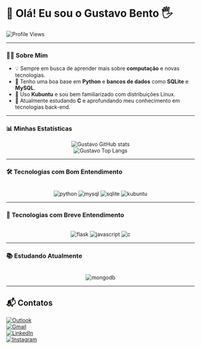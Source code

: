# 👋 Olá! Eu sou o **Gustavo Bento** 🖐️  

![Profile Views](https://komarev.com/ghpvc/?username=gustavo-bento-teles&color=green&style=flat-square)

---

### 🧑‍💻 **Sobre Mim**  
- 💡 Sempre em busca de aprender mais sobre **computação** e novas tecnologias.  
- 🐍 Tenho uma boa base em **Python** e **bancos de dados** como **SQLite** e **MySQL**.  
- 🐧 Uso **Kubuntu** e sou bem familiarizado com distribuições Linux.  
- 📘 Atualmente estudando **C** e aprofundando meu conhecimento em tecnologias back-end.  

---

### 📊 **Minhas Estatísticas**  
<div align="center">
     <img src="https://github-readme-stats.vercel.app/api?username=gustavo-bento-teles&show_icons=true&theme=gruvbox" alt="Gustavo GitHub stats">
</div>
<div align="center">
     <img src="https://github-readme-stats.vercel.app/api/top-langs/?username=gustavo-bento-teles&layout=compact&theme=gruvbox" alt="Gustavo Top Langs" />
</div>

---

### 🛠️ **Tecnologias com Bom Entendimento**  
<div align="center"><br/>
     <img alt="python" src="https://img.shields.io/badge/Python-3776AB?style=for-the-badge&logo=python&logoColor=white">
     <img alt="mysql" src="https://img.shields.io/badge/MySQL-00000F?style=for-the-badge&logo=mysql&logoColor=white">
     <img alt="sqlite" src="https://img.shields.io/badge/Sqlite-003B57?style=for-the-badge&logo=sqlite&logoColor=white">
     <img alt="kubuntu" src="https://img.shields.io/badge/KUbuntu-0079C1?style=for-the-badge&logo=kubuntu&logoColor=white">
</div>

---

### 🚀 **Tecnologias com Breve Entendimento**  
<div align="center"><br/>
     <img alt="flask" src="https://img.shields.io/badge/Flask-000000?style=for-the-badge&logo=flask&logoColor=white">
     <img alt="javascript" src="https://img.shields.io/badge/JavaScript-F7DF1E?style=for-the-badge&logo=javascript&logoColor=black">
     <img alt="c" src="https://img.shields.io/badge/C-00599C?style=for-the-badge&logo=c&logoColor=white">
</div>

---

### 📚 **Estudando Atualmente**  
<div align="center"><br/>
     <img alt="mongodb" src="https://img.shields.io/badge/MongoDB-4EA94B?style=for-the-badge&logo=mongodb&logoColor=white">
</div>

---

## 📬 **Contatos**  

[![Outlook](https://img.shields.io/badge/Microsoft_Outlook-0078D4?style=for-the-badge&logo=microsoft-outlook&logoColor=white)](mailto:gustavobento312@hotmail.com)  
[![Gmail](https://img.shields.io/badge/Gmail-D14836?style=for-the-badge&logo=gmail&logoColor=white)](mailto:gustavobentoteles379@gmail.com)  
[![LinkedIn](https://img.shields.io/badge/linkedin-%230077B5.svg?style=for-the-badge&logo=linkedin&logoColor=white)](https://www.linkedin.com/in/gustavo-bento-teles-9093a42bb?trk=contact-info)  
[![Instagram](https://img.shields.io/badge/Instagram-E4405F?style=for-the-badge&logo=instagram&logoColor=white)](https://www.instagram.com/gus.mtl_s/)
